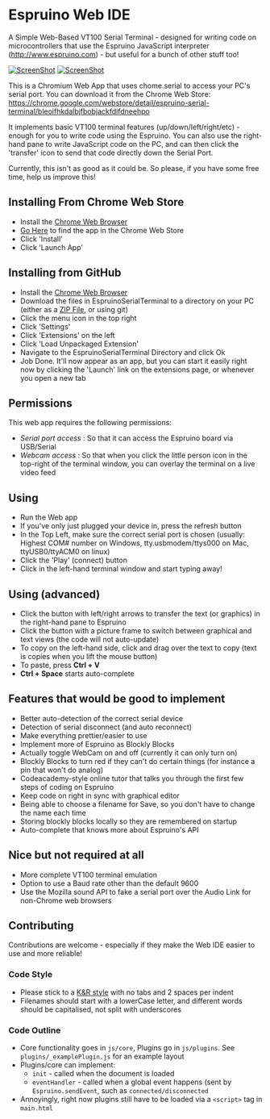 Espruino Web IDE
======================

A Simple Web-Based VT100 Serial Terminal - designed for writing code on microcontrollers that use the Espruino JavaScript interpreter (http://www.espruino.com) - but useful for a bunch of other stuff too!

[![ScreenShot](https://raw.github.com/espruino/EspruinoWebIDE/master/extras/screenshot.png)](http://youtu.be/Fjju_QhzL-c)
[![ScreenShot](https://raw.github.com/espruino/EspruinoWebIDE/master/extras/screenshot2.png)](http://youtu.be/Fjju_QhzL-c)

This is a Chromium Web App that uses chome.serial to access your PC's serial port. You can download it from the Chrome Web Store: https://chrome.google.com/webstore/detail/espruino-serial-terminal/bleoifhkdalbjfbobjackfdifdneehpo

It implements basic VT100 terminal features (up/down/left/right/etc) - enough for you to write code using the Espruino. You can also use the right-hand pane to write JavaScript code on the PC, and can then click the 'transfer' icon to send that code directly down the Serial Port.

Currently, this isn't as good as it could be. So please, if you have some free time, help us improve this!

Installing From Chrome Web Store
----------------------------

* Install the [Chrome Web Browser](https://www.google.com/intl/en/chrome/browser/)
* [Go Here](https://chrome.google.com/webstore/detail/espruino-serial-terminal/bleoifhkdalbjfbobjackfdifdneehpo) to find the app in the Chrome Web Store
* Click 'Install'
* Click 'Launch App'

Installing from GitHub
-------------------

* Install the [Chrome Web Browser](https://www.google.com/intl/en/chrome/browser/)
* Download the files in EspruinoSerialTerminal to a directory on your PC (either as a [ZIP File](https://github.com/espruino/EspruinoWebIDE/archive/master.zip), or using git)
* Click the menu icon in the top right
* Click 'Settings'
* Click 'Extensions' on the left
* Click 'Load Unpackaged Extension'
* Navigate to the EspruinoSerialTerminal Directory and click Ok
* Job Done. It'll now appear as an app, but you can start it easily right now by clicking the 'Launch' link on the extensions page, or whenever you open a new tab

Permissions
----------

This web app requires the following permissions:
* *Serial port access* : So that it can access the Espruino board via USB/Serial
* *Webcam access* : So that when you click the little person icon in the top-right of the terminal window, you can overlay the terminal on a live video feed

Using
-----

* Run the Web app
* If you've only just plugged your device in, press the refresh button
* In the Top Left, make sure the correct serial port is chosen (usually: Highest COM# number on Windows, tty.usbmodem/ttys000 on Mac, ttyUSB0/ttyACM0 on linux)
* Click the 'Play' (connect) button
* Click in the left-hand terminal window and start typing away!

Using (advanced)
--------------
* Click the button with left/right arrows to transfer the text (or graphics) in the right-hand pane to Espruino
* Click the button with a picture frame to switch between graphical and text views (the code will not auto-update)
* To copy on the left-hand side, click and drag over the text to copy (text is copies when you lift the mouse button)
* To paste, press **Ctrl + V**
* **Ctrl + Space** starts auto-complete

Features that would be good to implement
-----------------------------------
* Better auto-detection of the correct serial device
* Detection of serial disconnect (and auto reconnect)
* Make everything prettier/easier to use
* Implement more of Espruino as Blockly Blocks
* Actually toggle WebCam on and off (currently it can only turn on)
* Blockly Blocks to turn red if they can't do certain things (for instance a pin that won't do analog)
* Codeacademy-style online tutor that talks you through the first few steps of coding on Espruino
* Keep code on right in sync with graphical editor
* Being able to choose a filename for Save, so you don't have to change the name each time
* Storing blockly blocks locally so they are remembered on startup
* Auto-complete that knows more about Espruino's API

Nice but not required at all
-------------------------
* More complete VT100 terminal emulation
* Option to use a Baud rate other than the default 9600
* Use the Mozilla sound API to fake a serial port over the Audio Link for non-Chrome web browsers

Contributing
------------

Contributions are welcome - especially if they make the Web IDE easier to use and more reliable!

### Code Style

 * Please stick to a [K&R style](http://en.wikipedia.org/wiki/1_true_brace_style#K.26R_style) with no tabs and 2 spaces per indent
 * Filenames should start with a lowerCase letter, and different words should be capitalised, not split with underscores
 
### Code Outline

 * Core functionality goes in `js/core`, Plugins go in `js/plugins`. See `plugins/_examplePlugin.js` for an example layout
 * Plugins/core can implement:
   * `init` - called when the document is loaded
   * `eventHandler` - called when a global event happens (sent by `Espruino.sendEvent`, such as `connected/disconnected`
 * Annoyingly, right now plugins still have to be loaded via a `<script>` tag in `main.html`    
